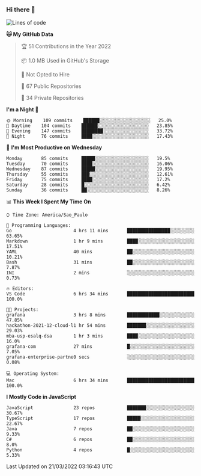 ### Hi there 👋

<!--
**guicaulada/guicaulada** is a ✨ _special_ ✨ repository because its `README.md` (this file) appears on your GitHub profile.

Here are some ideas to get you started:

- 🔭 I’m currently working on ...
- 🌱 I’m currently learning ...
- 👯 I’m looking to collaborate on ...
- 🤔 I’m looking for help with ...
- 💬 Ask me about ...
- 📫 How to reach me: ...
- 😄 Pronouns: ...
- ⚡ Fun fact: ...
-->

<!--START_SECTION:waka-->
![Lines of code](https://img.shields.io/badge/From%20Hello%20World%20I%27ve%20Written-3%20Million%20lines%20of%20code-blue)

**🐱 My GitHub Data** 

> 🏆 51 Contributions in the Year 2022
 > 
> 📦 1.0 MB Used in GitHub's Storage 
 > 
> 🚫 Not Opted to Hire
 > 
> 📜 67 Public Repositories 
 > 
> 🔑 34 Private Repositories  
 > 
**I'm a Night 🦉** 

```text
🌞 Morning    109 commits    ██████░░░░░░░░░░░░░░░░░░░   25.0% 
🌆 Daytime    104 commits    ██████░░░░░░░░░░░░░░░░░░░   23.85% 
🌃 Evening    147 commits    ████████░░░░░░░░░░░░░░░░░   33.72% 
🌙 Night      76 commits     ████░░░░░░░░░░░░░░░░░░░░░   17.43%

```
📅 **I'm Most Productive on Wednesday** 

```text
Monday       85 commits     █████░░░░░░░░░░░░░░░░░░░░   19.5% 
Tuesday      70 commits     ████░░░░░░░░░░░░░░░░░░░░░   16.06% 
Wednesday    87 commits     █████░░░░░░░░░░░░░░░░░░░░   19.95% 
Thursday     55 commits     ███░░░░░░░░░░░░░░░░░░░░░░   12.61% 
Friday       75 commits     ████░░░░░░░░░░░░░░░░░░░░░   17.2% 
Saturday     28 commits     █░░░░░░░░░░░░░░░░░░░░░░░░   6.42% 
Sunday       36 commits     ██░░░░░░░░░░░░░░░░░░░░░░░   8.26%

```


📊 **This Week I Spent My Time On** 

```text
⌚︎ Time Zone: America/Sao_Paulo

💬 Programming Languages: 
Go                       4 hrs 11 mins       ████████████████░░░░░░░░░   63.65% 
Markdown                 1 hr 9 mins         ████░░░░░░░░░░░░░░░░░░░░░   17.51% 
YAML                     40 mins             ██░░░░░░░░░░░░░░░░░░░░░░░   10.21% 
Bash                     31 mins             ██░░░░░░░░░░░░░░░░░░░░░░░   7.87% 
INI                      2 mins              ░░░░░░░░░░░░░░░░░░░░░░░░░   0.73%

🔥 Editors: 
VS Code                  6 hrs 34 mins       █████████████████████████   100.0%

🐱‍💻 Projects: 
grafana                  3 hrs 8 mins        ████████████░░░░░░░░░░░░░   47.85% 
hackathon-2021-12-cloud-l1 hr 54 mins        ███████░░░░░░░░░░░░░░░░░░   29.03% 
mba-usp-esalq-dsa        1 hr 3 mins         ████░░░░░░░░░░░░░░░░░░░░░   16.0% 
grafana-com              27 mins             █░░░░░░░░░░░░░░░░░░░░░░░░   7.05% 
grafana-enterprise-partne0 secs              ░░░░░░░░░░░░░░░░░░░░░░░░░   0.08%

💻 Operating System: 
Mac                      6 hrs 34 mins       █████████████████████████   100.0%

```

**I Mostly Code in JavaScript** 

```text
JavaScript               23 repos            ███████░░░░░░░░░░░░░░░░░░   30.67% 
TypeScript               17 repos            █████░░░░░░░░░░░░░░░░░░░░   22.67% 
Java                     7 repos             ██░░░░░░░░░░░░░░░░░░░░░░░   9.33% 
C#                       6 repos             ██░░░░░░░░░░░░░░░░░░░░░░░   8.0% 
Python                   4 repos             █░░░░░░░░░░░░░░░░░░░░░░░░   5.33%

```



 Last Updated on 21/03/2022 03:16:43 UTC
<!--END_SECTION:waka-->
